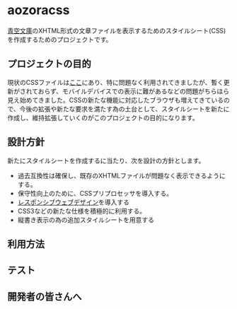 # aozoracss

[青空文庫](http://www.aozora.gr.jp/)のXHTML形式の文章ファイルを表示するためのスタイルシート(CSS)を作成するためのプロジェクトです。

## プロジェクトの目的

現状のCSSファイルは[ここ](http://www.aozora.gr.jp/cards/aozora.css)にあり、特に問題なく利用されてきましたが、暫く更新がされておらず、モバイルデバイスでの表示に難があるなどの問題がちらほら見え始めてきました。CSSの新たな機能に対応したブラウザも増えてきているので、今後の拡張や新たな要求を満たす為の土台として、スタイルシートを新たに作成し、維持拡張していくのがこのプロジェクトの目的になります。

## 設計方針

新たにスタイルシートを作成するに当たり、次を設計の方針とします。
 - 過去互換性は確保し、既存のXHTMLファイルが問題なく表示できるようにする。
 - 保守性向上のために、CSSプリプロセッサを導入する。
 - [レスポンシブウェブデザイン](https://ja.wikipedia.org/wiki/%E3%83%AC%E3%82%B9%E3%83%9D%E3%83%B3%E3%82%B7%E3%83%96%E3%82%A6%E3%82%A7%E3%83%96%E3%83%87%E3%82%B6%E3%82%A4%E3%83%B3)を導入する
 - CSS3などの新たな仕様を積極的に利用する。
 - 縦書き表示の為の追加スタイルシートを用意する
 
## 利用方法

## テスト

## 開発者の皆さんへ

